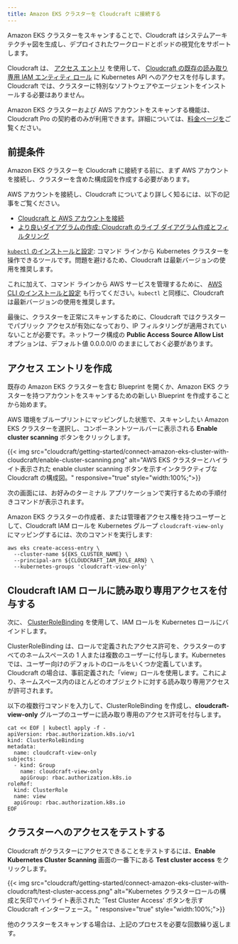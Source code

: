 ```yaml
---
title: Amazon EKS クラスターを Cloudcraft に接続する
---
```


Amazon EKS クラスターをスキャンすることで、Cloudcraft はシステムアーキテクチャ図を生成し、デプロイされたワークロードとポッドの視覚化をサポートします。

Cloudcraft は、 [アクセス エントリ][1] を使用して、 [Cloudcraft の既存の読み取り専用 IAM エンティティ ロール][2] に Kubernetes API へのアクセスを付与します。Cloudcraft では、クラスターに特別なソフトウェアやエージェントをインストールする必要はありません。

<div class="alert alert-info">Amazon EKS クラスターおよび AWS アカウントをスキャンする機能は、Cloudcraft Pro の契約者のみが利用できます。詳細については、<a href="https://www.cloudcraft.co/pricing">料金ページを</a>ご覧ください。</div>

## 前提条件

Amazon EKS クラスターを Cloudcraft に接続する前に、まず AWS アカウントを接続し、クラスターを含めた構成図を作成する必要があります。

AWS アカウントを接続し、Cloudcraft についてより詳しく知るには、以下の記事をご覧ください。
- [Cloudcraft と AWS アカウントを接続][3]
- [より良いダイアグラムの作成: Cloudcraft のライブ ダイアグラム作成とフィルタリング][4]

[`kubectl` のインストールと設定][6]: コマンド ラインから Kubernetes クラスターを操作できるツールです。問題を避けるため、Cloudcraft は最新バージョンの使用を推奨します。

これに加えて、コマンド ラインから AWS サービスを管理するために、 [AWS CLI のインストールと設定][8] も行ってください。`kubectl` と同様に、Cloudcraft は最新バージョンの使用を推奨します。

最後に、クラスターを正常にスキャンするために、Cloudcraft ではクラスターでパブリック アクセスが有効になっており、IP フィルタリングが適用されていないことが必要です。ネットワーク構成の **Public Access Source Allow List** オプションは、デフォルト値 0.0.0.0/0 のままにしておく必要があります。

## アクセス エントリを作成

既存の Amazon EKS クラスターを含む Blueprint を開くか、Amazon EKS クラスターを持つアカウントをスキャンするための新しい Blueprint を作成することから始めます。

AWS 環境をブループリントにマッピングした状態で、スキャンしたい Amazon EKS クラスターを選択し、コンポーネントツールバーに表示される **Enable cluster scanning** ボタンをクリックします。

{{< img src="cloudcraft/getting-started/connect-amazon-eks-cluster-with-cloudcraft/enable-cluster-scanning.png" alt="AWS EKS クラスターとハイライト表示された enable cluster scanning ボタンを示すインタラクティブな Cloudcraft の構成図。" responsive="true" style="width:100%;">}}

次の画面には、お好みのターミナル アプリケーションで実行するための手順付きコマンドが表示されます。

Amazon EKS クラスターの作成者、または管理者アクセス権を持つユーザーとして、Cloudcraft IAM ロールを Kubernetes グループ `cloudcraft-view-only` にマッピングするには、次のコマンドを実行します:

```
aws eks create-access-entry \
  --cluster-name ${EKS_CLUSTER_NAME} \
  --principal-arn ${CLOUDCRAFT_IAM_ROLE_ARN} \
  --kubernetes-groups 'cloudcraft-view-only'
```

## Cloudcraft IAM ロールに読み取り専用アクセスを付与する

次に、 [ClusterRoleBinding][5] を使用して、IAM ロールを Kubernetes ロールにバインドします。

ClusterRoleBinding は、ロールで定義されたアクセス許可を、クラスターのすべてのネームスペースの 1 人または複数のユーザーに付与します。Kubernetes では、ユーザー向けのデフォルトのロールをいくつか定義しています。Cloudcraft の場合は、事前定義された「view」ロールを使用します。これにより、ネームスペース内のほとんどのオブジェクトに対する読み取り専用アクセスが許可されます。

以下の複数行コマンドを入力して、ClusterRoleBinding を作成し、**cloudcraft-view-only** グループのユーザーに読み取り専用のアクセス許可を付与します。

```
cat << EOF | kubectl apply -f -
apiVersion: rbac.authorization.k8s.io/v1
kind: ClusterRoleBinding
metadata:
  name: cloudcraft-view-only
subjects:
  - kind: Group
    name: cloudcraft-view-only
    apiGroup: rbac.authorization.k8s.io
roleRef:
  kind: ClusterRole
  name: view
  apiGroup: rbac.authorization.k8s.io
EOF
```

## クラスターへのアクセスをテストする

Cloudcraft がクラスターにアクセスできることをテストするには、**Enable Kubernetes Cluster Scanning** 画面の一番下にある **Test cluster access** をクリックします。

{{< img src="cloudcraft/getting-started/connect-amazon-eks-cluster-with-cloudcraft/test-cluster-access.png" alt="Kubernetes クラスターロールの構成と矢印でハイライト表示された 'Test Cluster Access' ボタンを示すCloudcraft インターフェース。" responsive="true" style="width:100%;">}}

他のクラスターをスキャンする場合は、上記のプロセスを必要な回数繰り返します。

[1]: https://docs.aws.amazon.com/eks/latest/userguide/access-entries.html
[2]: /ja/cloudcraft/faq/how-cloudcraft-connects-to-aws/
[3]: /ja/cloudcraft/getting-started/connect-aws-account-with-cloudcraft/
[4]: /ja/cloudcraft/getting-started/crafting-better-diagrams/
[5]: https://kubernetes.io/docs/reference/access-authn-authz/rbac/#rolebinding-and-clusterrolebinding
[6]: https://docs.aws.amazon.com/eks/latest/userguide/install-kubectl.html
[7]: https://kubernetes.io/docs/reference/access-authn-authz/rbac/#default-roles-and-role-bindings
[8]: https://docs.aws.amazon.com/cli/latest/userguide/getting-started-install.html